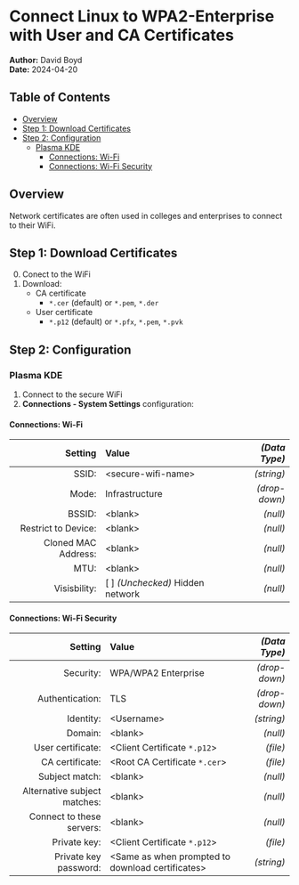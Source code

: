 # Connect Linux to WPA2-Enterprise with User and CA Certificates

**Author:** David Boyd<br>
**Date:** 2024-04-20

## Table of Contents

<!-- vim-markdown-toc GFM -->

* [Overview](#overview)
* [Step 1: Download Certificates](#step-1-download-certificates)
* [Step 2: Configuration](#step-2-configuration)
  * [Plasma KDE](#plasma-kde)
    * [Connections: Wi-Fi](#connections-wi-fi)
    * [Connections: Wi-Fi Security](#connections-wi-fi-security)

<!-- vim-markdown-toc -->

## Overview

Network certificates are often used in colleges and enterprises to connect to
their WiFi.

## Step 1: Download Certificates

0. Conect to the WiFi
1. Download:
    * CA certificate 
      * `*.cer` (default) or `*.pem`, `*.der`
    * User certificate
      * `*.p12` (default) or `*.pfx`, `*.pem`, `*.pvk`

## Step 2: Configuration

### Plasma KDE

1. Connect to the secure WiFi
2. **Connections - System Settings** configuration:

#### Connections: Wi-Fi

|             Setting | Value                            | *(Data Type)* |
|--------------------:|:---------------------------------|--------------:|
|               SSID: | \<secure-wifi-name>              |    *(string)* |
|               Mode: | Infrastructure                   | *(drop-down)* |
|              BSSID: | \<blank>                         |      *(null)* |
| Restrict to Device: | \<blank>                         |      *(null)* |
| Cloned MAC Address: | \<blank>                         |      *(null)* |
|                MTU: | \<blank>                         |      *(null)* |
|        Visisbility: | [ ] *(Unchecked)* Hidden network |      *(null)* |

#### Connections: Wi-Fi Security 

|                      Setting | Value                                             | *(Data Type)* |
|-----------------------------:|:--------------------------------------------------|--------------:|
|                    Security: | WPA/WPA2 Enterprise                               | *(drop-down)* |
|              Authentication: | TLS                                               | *(drop-down)* |
|                    Identity: | \<Username>                                       |    *(string)* |
|                      Domain: | \<blank>                                          |      *(null)* |
|            User certificate: | \<Client Certificate `*.p12`>                     |      *(file)* |
|              CA certificate: | \<Root CA Certificate `*.cer`>                    |      *(file)* |
|               Subject match: | \<blank>                                          |      *(null)* |
| Alternative subject matches: | \<blank>                                          |      *(null)* |
|    Connect to these servers: | \<blank>                                          |      *(null)* |
|                 Private key: | \<Client Certificate `*.p12`>                     |      *(file)* |
|        Private key password: | \<Same as when prompted to download certificates> |    *(string)* |


<!-- References -->
